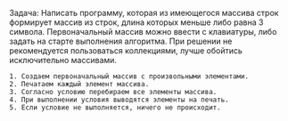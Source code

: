 Задача: Написать программу, которая из имеющегося массива строк формирует массив из строк, длина которых меньше либо равна 3 символа. Первоначальный массив можно ввести с клавиатуры, либо задать на старте выполнения алгоритма. При решении не рекомендуется пользоваться коллекциями, лучше обойтись исключительно массивами.

    1. Создаем первоначальный массив с произвольными элементами.
    2. Печатаем каждый элемент массива.
    3. Согласно условию перебираем все элементы массива.
    4. При выполнении условия выводятся элементы на печать.
    5. Если условие не выполняется, ничего не происходит.

